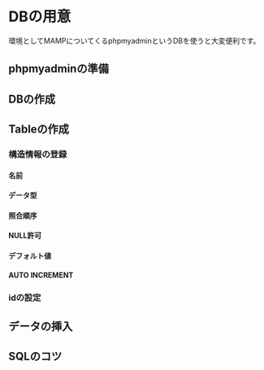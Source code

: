 # DBの用意
環境としてMAMPについてくるphpmyadminというDBを使うと大変便利です。

## phpmyadminの準備
## DBの作成
## Tableの作成
### 構造情報の登録
#### 名前
#### データ型
#### 照合順序
#### NULL許可
#### デフォルト値
#### AUTO INCREMENT

### idの設定 

## データの挿入
## SQLのコツ
